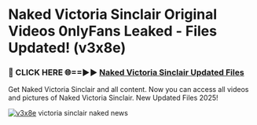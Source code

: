# Naked Victoria Sinclair Original Videos 0nlyFans Leaked - Files Updated! (v3x8e)

<h3>🔴 CLICK HERE 🌐==►► <a href="https://tinyurl.com/yckcrads" rel="nofollow">Naked Victoria Sinclair Updated Files</a></h3>

Get Naked Victoria Sinclair and all content. Now you can access all videos and pictures of Naked Victoria Sinclair. New Updated Files 2025!

[![v3x8e](https://i.imgur.com/hpKpOFt.gif)](https://tinyurl.com/yckcrads)
victoria sinclair naked news